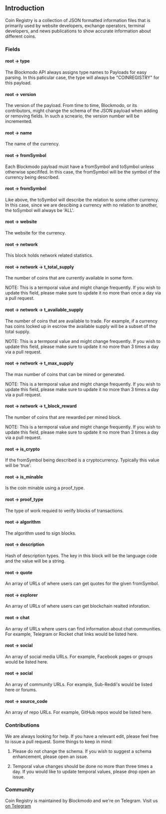## Introduction

Coin Registry is a collection of JSON formatted information files that is primarily used by website developers, exchange operators, terminal developers, and news publications to show accurate information about different coins. 

### Fields

#### root → type

The Blockmodo API always assigns type names to Payloads for easy parsing. In this paticular case, the type will always be "COINREGISTRY" for this payload.

#### root → version

The version of the payload. From time to time, Blockmodo, or its contributors, might change the schema of the JSON payload when adding or removing fields. In such a scneario, the version number will be incremented.

#### root → name

The name of the currency.

#### root → fromSymbol

Each Blockmodo payload must have a fromSymbol and toSymbol unless otherwise specififed. In this case, the fromSymbol will be the symbol of the currency being described. 

#### root → fromSymbol

Like above, the toSymbol will describe the relation to some other currency. In this case, since we are descibing a currency with no relation to another, the toSymbol will always be 'ALL'.

#### root → website

The website for the currency.

#### root → network

This block holds network related statistics. 

#### root → network → t_total_supply

The number of coins that are currently available in some form.

NOTE: This is a termporal value and might change frequently. If you wish to update this field, please make sure to update it no more than once a day via a pull request. 

#### root → network → t_available_supply

The number of coins that are available to trade. For example, if a currency has coins locked up in escrow the available supply will be a subset of the total supply. 

NOTE: This is a termporal value and might change frequently. If you wish to update this field, please make sure to update it no more than 3 times a day via a pull request. 


#### root → network → t_max_supply

The max number of coins that can be mined or generated.

NOTE: This is a termporal value and might change frequently. If you wish to update this field, please make sure to update it no more than 3 times a day via a pull request. 

#### root → network → t_block_reward

The number of coins that are rewarded per mined block.

NOTE: This is a termporal value and might change frequently. If you wish to update this field, please make sure to update it no more than 3 times a day via a pull request. 

#### root → is_crypto

If the fromSymbol being described is a cryptocurrency. Typically this value will be 'true'.

#### root → is_minable

Is the coin minable using a proof_type.

#### root → proof_type

The type of work requied to verify blocks of transactions. 

#### root → algorithm

The algorithm used to sign blocks.

#### root → description

Hash of description types. The key in this block will be the language code and the value will be a string. 

#### root → quote

An array of URLs of where users can get quotes for the given fromSymbol.

#### root → explorer

An array of URLs of where users can get blockchain realted inforation.

#### root → chat

An array of URLs where users can find information about chat communities. For example, Telegram or Rocket chat links would be listed here.

#### root → social

An array of social media URLs. For example, Facebook pages or groups would be listed here. 

#### root → social

An array of community URLs. For example, Sub-Reddi's would be listed here or forums.

#### root → source_code

An array of repo URLs. For example, GitHub repos would be listed here.

### Contributions

We are always looking for help. If you have a relevant edit, please feel free to issue a pull request. Some things to keep in mind:

1. Please do not change the schema. If you wish to suggest a schema enhancement, please open an issue.

2. Temporal value changes should be done no more than three times a day. If you would like to update temporal values, please drop open an issue.

### Community

Coin Registry is maintained by Blockmodo and we're on Telegram. Visit us [on Telegram](https://t.me/blockmodo_developers)